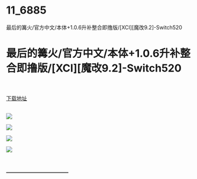 # 11_6885
最后的篝火/官方中文/本体+1.0.6升补整合即撸版/[XCI][魔改9.2]-Switch520
# 最后的篝火/官方中文/本体+1.0.6升补整合即撸版/[XCI][魔改9.2]-Switch520
 <br/></br>
[下载地址](https://www.switch520.cc/article/6885 "下载地址")
<br/></br>

<p><strong><img src="https://www.switch520.cc/muke_img/upload_art_editor_20201024-1_b1d5d3e0e56cfe88f6939c1c1610ede1.jpg"></strong></p>
<p><strong><img src="https://www.switch520.cc/muke_img/upload_art_editor_20201024-1_f99221b8d356ac73959404d6188b304a.jpg"></strong></p>
<p><strong><img src="https://www.switch520.cc/muke_img/upload_art_editor_20201024-1_0ac4b303dd6cd52e92ed290a97f6dece.jpg"></strong></p>
<p><strong><img src="https://www.switch520.cc/muke_img/upload_art_editor_20201024-1_92e57d7bf36870633df2ee2f6629deb1.jpg"></strong></p>
<p><strong>&nbsp;</strong></p>
<p><strong>————————————</strong></p>
